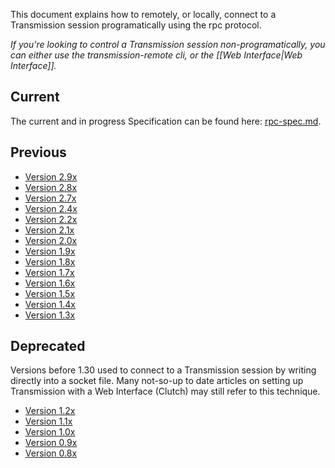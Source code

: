 This document explains how to remotely, or locally, connect to a Transmission session programatically using the rpc protocol.

_If you're looking to control a Transmission session non-programatically, you can either use the transmission-remote cli, or the [[Web Interface|Web Interface]]._

## Current
The current and in progress Specification can be found here: [rpc-spec.md](rpc-spec.md).

## Previous
 * [Version 2.9x](/transmission/transmission/blob/2.9x/extras/rpc-spec.txt)
 * [Version 2.8x](/transmission/transmission/blob/2.8x/extras/rpc-spec.txt)
 * [Version 2.7x](/transmission/transmission/blob/2.7x/extras/rpc-spec.txt)
 * [Version 2.4x](/transmission/transmission/blob/2.4x/extras/rpc-spec.txt)
 * [Version 2.2x](/transmission/transmission/blob/2.2x/extras/rpc-spec.txt)
 * [Version 2.1x](/transmission/transmission/blob/2.1x/extras/rpc-spec.txt)
 * [Version 2.0x](/transmission/transmission/blob/2.0x/doc/rpc-spec.txt)
 * [Version 1.9x](/transmission/transmission/blob/1.9x/doc/rpc-spec.txt)
 * [Version 1.8x](/transmission/transmission/blob/1.8x/doc/rpc-spec.txt)
 * [Version 1.7x](/transmission/transmission/blob/1.7x/doc/rpc-spec.txt)
 * [Version 1.6x](/transmission/transmission/blob/1.6x/doc/rpc-spec.txt)
 * [Version 1.5x](/transmission/transmission/blob/1.5x/doc/rpc-spec.txt)
 * [Version 1.4x](/transmission/transmission/blob/1.4x/doc/rpc-spec.txt)
 * [Version 1.3x](/transmission/transmission/blob/1.3x/doc/rpc-spec.txt)

## Deprecated
Versions before 1.30 used to connect to a Transmission session by writing directly into a socket file. Many not-so-up to date articles on setting up Transmission with a Web Interface (Clutch) may still refer to this technique.
 * [Version 1.2x](/transmission/transmission/blob/1.2x/doc/ipcproto.txt)
 * [Version 1.1x](/transmission/transmission/blob/1.1x/doc/ipcproto.txt)
 * [Version 1.0x](/transmission/transmission/blob/1.0x/doc/ipcproto.txt)
 * [Version 0.9x](/transmission/transmission/blob/0.9x/doc/ipcproto.txt)
 * [Version 0.8x](/transmission/transmission/blob/0.8x/misc/ipcproto.txt)
